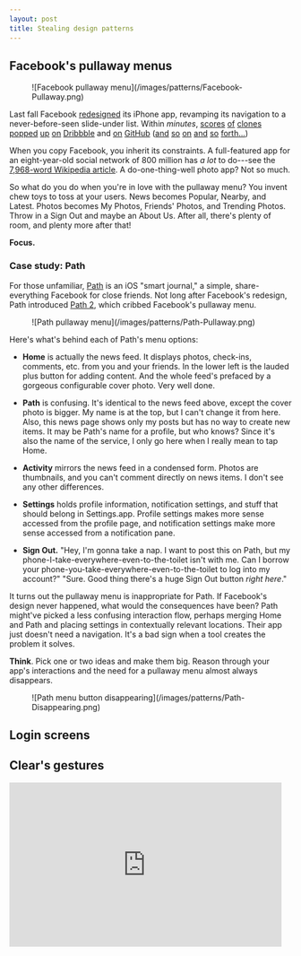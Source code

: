 ```yaml
---
layout: post
title: Stealing design patterns
---
```




## Facebook's pullaway menus ##

<figure markdown="1">
    ![Facebook pullaway menu](/images/patterns/Facebook-Pullaway.png)
</figure>

Last fall Facebook [redesigned](http://www.theverge.com/2011/10/14/2482541/facebook-4-0-for-iphone-review) its iPhone app, revamping its navigation to a never-before-seen slide-under list. Within *minutes*, [scores](http://dribbble.com/shots/438343-Mused-App-Menu) [of](http://dribbble.com/shots/328680-Menu-Page) [clones](http://dribbble.com/shots/363643-TouristEye-App-Menu) [popped](http://dribbble.com/shots/379777-Icon-menu-iPhone-Retina-Display) [up](http://dribbble.com/shots/406034-Menu) [on](http://dribbble.com/shots/303814-mobile-pullout-menu-for-responsive-design) [Dribbble](http://dribbble.com/shots/352066-Float-Reader-Menu-Sneak-Peek) and [on](https://github.com/Inferis/ViewDeck) [GitHub](https://github.com/devindoty/DDMenuController) ([and](https://github.com/mystcolor/JTRevealSidebarDemo) [so](https://github.com/meiwin/MWFSlideNavigationViewController) [on](https://github.com/pkluz/ZUUIRevealController) [and](https://github.com/jeremieweldin/JWSlideMenu) [so](https://github.com/inonb/SlideMenuController) [forth](https://github.com/edgecase/ECSlidingViewController)[&hellip;](https://github.com/mpociot/titanium-facebook-slide-menu))

When you copy Facebook, you inherit its constraints. A full-featured app for an eight-year-old social network of 800 million has *a lot* to do---see the [7,968-word Wikipedia article](http://en.wikipedia.org/wiki/Facebook_features). A do-one-thing-well photo app? Not so much.

So what do you do when you're in love with the pullaway menu? You invent chew toys to toss at your users. News becomes Popular, Nearby, and Latest. Photos becomes My Photos, Friends' Photos, and Trending Photos. Throw in a Sign Out and maybe an About Us. After all, there's plenty of room, and plenty more after that!

**Focus.**

### Case study: Path ###

For those unfamiliar, [Path](https://path.com/) is an iOS "smart journal," a simple, share-everything Facebook for close friends. Not long after Facebook's redesign, Path introduced [Path 2](http://blog.path.com/post/13533662902/introducing-path-2-the-smart-journal), which cribbed Facebook's pullaway menu.

<figure markdown="1">
    ![Path pullaway menu](/images/patterns/Path-Pullaway.png)
</figure>

Here's what's behind each of Path's menu options:

* **Home** is actually the news feed. It displays photos, check-ins, comments, etc. from you and your friends. In the lower left is the lauded plus button for adding content. And the whole feed's prefaced by a gorgeous configurable cover photo. Very well done.

* **Path** is confusing. It's identical to the news feed above, except the cover photo is bigger. My name is at the top, but I can't change it from here. Also, this news page shows only my posts but has no way to create new items. It may be Path's name for a profile, but who knows? Since it's also the name of the service, I only go here when I really mean to tap Home.

* **Activity** mirrors the news feed in a condensed form. Photos are thumbnails, and you can't comment directly on news items. I don't see any other differences.

* **Settings** holds profile information, notification settings, and stuff that should belong in Settings.app. Profile settings makes more sense accessed from the profile page, and notification settings make more sense accessed from a notification pane.

* **Sign Out.** "Hey, I'm gonna take a nap. I want to post this on Path, but my phone-I-take-everywhere-even-to-the-toilet isn't with me. Can I borrow your phone-you-take-everywhere-even-to-the-toilet to log into my account?" "Sure. Good thing there's a huge Sign Out button *right here*."

It turns out the pullaway menu is inappropriate for Path. If Facebook's design never happened, what would the consequences have been? Path might've picked a less confusing interaction flow, perhaps merging Home and Path and placing settings in contextually relevant locations. Their app just doesn't need a navigation. It's a bad sign when a tool creates the problem it solves.

**Think**. Pick one or two ideas and make them big. Reason through your app's interactions and the need for a pullaway menu almost always disappears.

<figure markdown="1">
    ![Path menu button disappearing](/images/patterns/Path-Disappearing.png)
</figure>

## Login screens ##

## Clear's gestures ##

<iframe width="486" height="293" src="http://www.youtube.com/embed/0nBLtPC7mnI" frameborder="0"></iframe>

